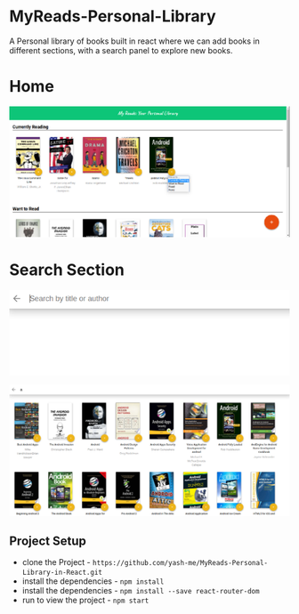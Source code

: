 # MyReads-Personal-Library

A Personal library of books built in react where we can add books in different sections, with a search panel to explore new books.

# Home

![](https://raw.githubusercontent.com/yash-me/MyReads-Personal-Library-in-React/master/home.png)

# Search Section

![](https://raw.githubusercontent.com/yash-me/MyReads-Personal-Library-in-React/master/search1.png)


![](https://raw.githubusercontent.com/yash-me/MyReads-Personal-Library-in-React/master/search.png)


## Project Setup

* clone the Project - `https://github.com/yash-me/MyReads-Personal-Library-in-React.git`
* install the dependencies - `npm install`
* install the dependencies - `npm install --save react-router-dom`
* run to view the project - `npm start`
